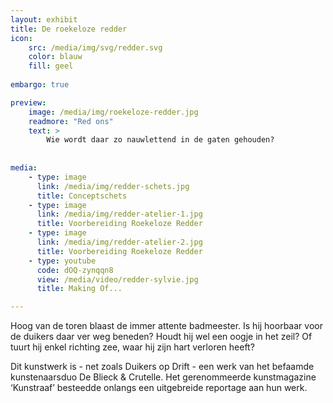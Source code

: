 ```yaml
---
layout: exhibit
title: De roekeloze redder
icon: 
    src: /media/img/svg/redder.svg
    color: blauw
    fill: geel
    
embargo: true

preview: 
    image: /media/img/roekeloze-redder.jpg
    readmore: "Red ons"
    text: >
        Wie wordt daar zo nauwlettend in de gaten gehouden?
        
        
media:
    - type: image
      link: /media/img/redder-schets.jpg
      title: Conceptschets
    - type: image
      link: /media/img/redder-atelier-1.jpg
      title: Voorbereiding Roekeloze Redder 
    - type: image
      link: /media/img/redder-atelier-2.jpg
      title: Voorbereiding Roekeloze Redder
    - type: youtube
      code: dOQ-zynqqn8
      view: /media/video/redder-sylvie.jpg
      title: Making Of...

---
```


Hoog van de toren blaast de immer attente badmeester. Is hij  hoorbaar voor de duikers daar ver weg beneden? Houdt hij wel een oogje in het zeil? Of tuurt hij enkel richting zee, waar hij zijn hart verloren heeft? 

Dit kunstwerk is - net zoals Duikers op Drift - een werk van het befaamde kunstenaarsduo De Blieck & Crutelle. Het gerenommeerde kunstmagazine ‘Kunstraaf’ besteedde onlangs een uitgebreide reportage aan hun werk.
